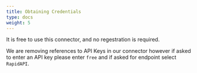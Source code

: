 ```yaml
---
title: Obtaining Credentials
type: docs
weight: 5
---
```


It is free to use this connector, and no regestration is required. 

We are removing references to API Keys in our connector however if asked to enter an API key please enter `free` and if asked for endpoint select `RapidAPI`.
